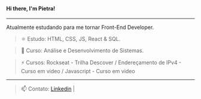 #### **Hi there, I'm Pietra**!

***

Atualmente estudando para me tornar Front-End Developer.

> ⚛️ Estudo: HTML, CSS, JS, React & SQL.

> 🌱 Curso: Análise e Desenvolvimento de Sistemas.

> ⚡ Cursos: Rockseat - Trilha Descover / Endereçamento de IPv4 - Curso em video / Javascript - Curso em video

---

> 📫 Contato: [Linkedin](https://www.linkedin.com/in/pietra-valentina/) |
